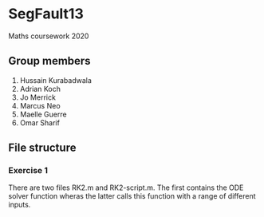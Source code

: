 # SegFault13

Maths coursework 2020

## Group members
1. Hussain Kurabadwala
2. Adrian Koch
3. Jo Merrick
4. Marcus Neo
5. Maelle Guerre
6. Omar Sharif

## File structure
### Exercise 1
There are two files RK2.m and RK2-script.m. The first contains the ODE solver function wheras the latter calls this function with a range of different inputs.
